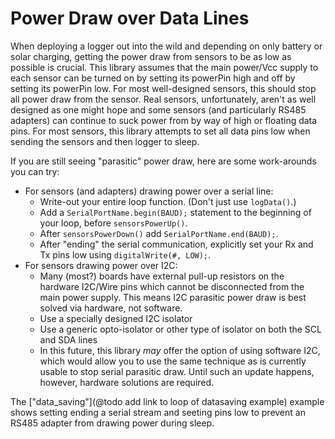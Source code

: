 # Power Draw over Data Lines<!--! {#page_power_parasites} -->

When deploying a logger out into the wild and depending on only battery or solar charging, getting the power draw from sensors to be as low as possible is crucial.
This library assumes that the main power/Vcc supply to each sensor can be turned on by setting its powerPin high and off by setting its powerPin low.
For most well-designed sensors, this should stop all power draw from the sensor.
Real sensors, unfortunately, aren't as well designed as one might hope and some sensors (and particularly RS485 adapters) can continue to suck power from by way of high or floating data pins.
For most sensors, this library attempts to set all data pins low when sending the sensors and then logger to sleep.

If you are still seeing "parasitic" power draw, here are some work-arounds you can try:

- For sensors (and adapters) drawing power over a serial line:
  - Write-out your entire loop function.
(Don't just use `logData()`.)
  - Add a `SerialPortName.begin(BAUD);` statement to the beginning of your loop, before `sensorsPowerUp()`.
  - After `sensorsPowerDown()` add `SerialPortName.end(BAUD);`.
  - After "ending" the serial communication, explicitly set your Rx and Tx pins low using `digitalWrite(#, LOW);`.
- For sensors drawing power over I2C:
  - Many (most?) boards have external pull-up resistors on the hardware I2C/Wire pins which cannot be disconnected from the main power supply.
This means I2C parasitic power draw is best solved via hardware, not software.
  - Use a specially designed I2C isolator
  - Use a generic opto-isolator or other type of isolator on both the SCL and SDA lines
  - In this future, this library _may_ offer the option of using software I2C, which would allow you to use the same technique as is currently usable to stop serial parasitic draw.
Until such an update happens, however, hardware solutions are required.

The ["data_saving"](@todo add link to loop of datasaving example) example shows setting ending a serial stream and seeting pins low to prevent an RS485 adapter from drawing power during sleep.
